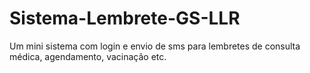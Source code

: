 # Sistema-Lembrete-GS-LLR
Um mini sistema com login e envio de sms para lembretes de consulta médica, agendamento, vacinação etc.
